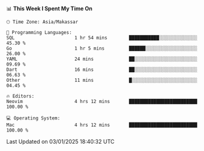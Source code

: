 <!--START_SECTION:waka-->
📊 **This Week I Spent My Time On** 

```text
🕑︎ Time Zone: Asia/Makassar

💬 Programming Languages: 
SQL                      1 hr 54 mins        ███████████░░░░░░░░░░░░░░   45.30 % 
Go                       1 hr 5 mins         ██████░░░░░░░░░░░░░░░░░░░   26.00 % 
YAML                     24 mins             ██░░░░░░░░░░░░░░░░░░░░░░░   09.69 % 
Dart                     16 mins             ██░░░░░░░░░░░░░░░░░░░░░░░   06.63 % 
Other                    11 mins             █░░░░░░░░░░░░░░░░░░░░░░░░   04.45 % 

🔥 Editors: 
Neovim                   4 hrs 12 mins       █████████████████████████   100.00 % 

💻 Operating System: 
Mac                      4 hrs 12 mins       █████████████████████████   100.00 % 
```


 Last Updated on 03/01/2025 18:40:32 UTC
<!--END_SECTION:waka-->
